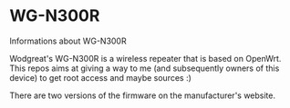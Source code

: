 # WG-N300R
Informations about WG-N300R

Wodgreat's WG-N300R is a wireless repeater that is based on OpenWrt. This repos aims at giving a way to me (and subsequently owners of this device) to get root access and maybe sources :)

There are two versions of the firmware on the manufacturer's website.

